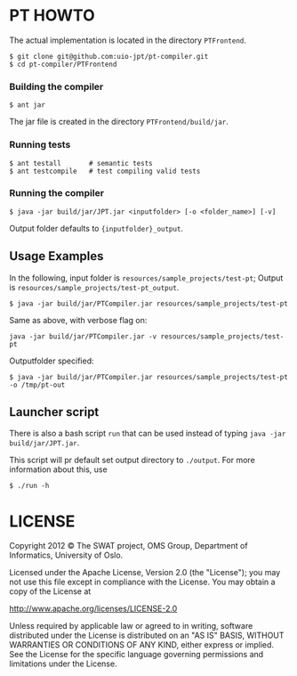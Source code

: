 PT HOWTO
========

The actual implementation is located in the directory `PTFrontend`.

    $ git clone git@github.com:uio-jpt/pt-compiler.git
    $ cd pt-compiler/PTFrontend


### Building the compiler

    $ ant jar

The jar file is created in the directory `PTFrontend/build/jar`.


### Running tests

    $ ant testall       # semantic tests
    $ ant testcompile   # test compiling valid tests


### Running the compiler

    $ java -jar build/jar/JPT.jar <inputfolder> [-o <folder_name>] [-v]

Output folder defaults to `{inputfolder}_output`.


  
## Usage Examples

In the following, input folder is `resources/sample_projects/test-pt`;
Output is `resources/sample_projects/test-pt_output`.

    $ java -jar build/jar/PTCompiler.jar resources/sample_projects/test-pt

Same as above, with verbose flag on:

    java -jar build/jar/PTCompiler.jar -v resources/sample_projects/test-pt

Outputfolder specified:

    $ java -jar build/jar/PTCompiler.jar resources/sample_projects/test-pt -o /tmp/pt-out



## Launcher script

There is also a bash script `run` that can be used instead of typing
`java -jar build/jar/JPT.jar`.

This script will pr default set output directory to `./output`.
For more information about this, use

    $ ./run -h


LICENSE
=======

Copyright 2012 © The SWAT project, OMS Group, Department of Informatics, 
University of Oslo.

Licensed under the Apache License, Version 2.0 (the "License");
you may not use this file except in compliance with the License.
You may obtain a copy of the License at

 http://www.apache.org/licenses/LICENSE-2.0

Unless required by applicable law or agreed to in writing, software
distributed under the License is distributed on an "AS IS" BASIS,
WITHOUT WARRANTIES OR CONDITIONS OF ANY KIND, either express or implied.
See the License for the specific language governing permissions and
limitations under the License.